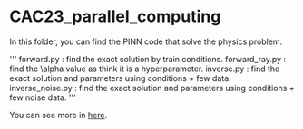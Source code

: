 # CAC23_parallel_computing

In this folder, you can find the PINN code that solve the physics problem.

'''
forward.py : find the exact solution by train conditions.
forward_ray.py : find the \alpha value as think it is a hyperparameter.
inverse.py : find the exact solution and parameters using conditions + few data.
inverse_noise.py : find the exact solution and parameters using conditions + few noise data.
'''

You can see more in [here](https://github.com/TY-Jeong/pinn_damped-harmonic-oscillator). 
